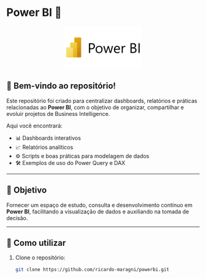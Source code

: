 # Power BI 🚀

<p align="center">
  <img src="Assets/PowerBI.jpg" alt="Power BI Logo" width="200"/>
</p>

## 👋 Bem-vindo ao repositório!

Este repositório foi criado para centralizar dashboards, relatórios e práticas relacionadas ao **Power BI**, com o objetivo de organizar, compartilhar e evoluir projetos de Business Intelligence.  

Aqui você encontrará:

- 📊 Dashboards interativos  
- 📈 Relatórios analíticos  
- ⚙️ Scripts e boas práticas para modelagem de dados  
- 🛠️ Exemplos de uso do Power Query e DAX  

---

## 🎯 Objetivo

Fornecer um espaço de estudo, consulta e desenvolvimento contínuo em **Power BI**, facilitando a visualização de dados e auxiliando na tomada de decisão.  

---

## 🚀 Como utilizar

1. Clone o repositório:
   ```bash
   git clone https://github.com/ricardo-maragni/powerbi.git
